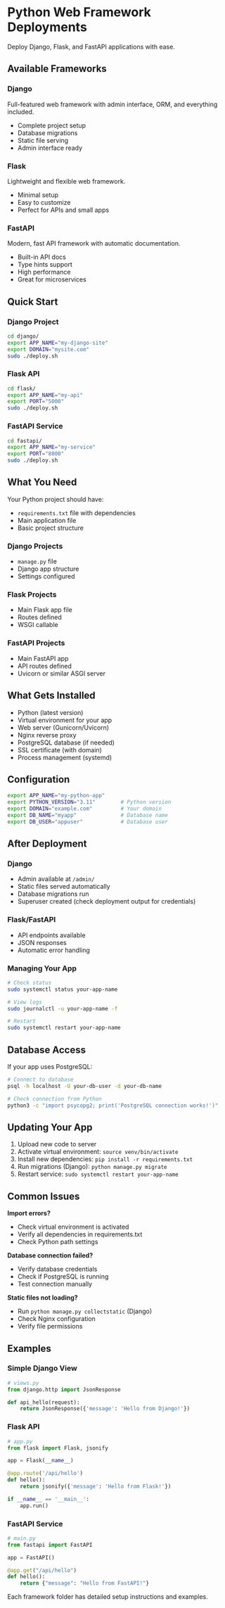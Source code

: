 # Python Web Framework Deployments

Deploy Django, Flask, and FastAPI applications with ease.

## Available Frameworks

### Django
Full-featured web framework with admin interface, ORM, and everything included.
- Complete project setup
- Database migrations
- Static file serving
- Admin interface ready

### Flask  
Lightweight and flexible web framework.
- Minimal setup
- Easy to customize
- Perfect for APIs and small apps

### FastAPI
Modern, fast API framework with automatic documentation.
- Built-in API docs
- Type hints support
- High performance
- Great for microservices

## Quick Start

### Django Project
```bash
cd django/
export APP_NAME="my-django-site"
export DOMAIN="mysite.com"
sudo ./deploy.sh
```

### Flask API
```bash
cd flask/
export APP_NAME="my-api"
export PORT="5000"
sudo ./deploy.sh
```

### FastAPI Service
```bash
cd fastapi/
export APP_NAME="my-service"
export PORT="8000"
sudo ./deploy.sh
```

## What You Need

Your Python project should have:
- `requirements.txt` file with dependencies
- Main application file
- Basic project structure

### Django Projects
- `manage.py` file
- Django app structure
- Settings configured

### Flask Projects
- Main Flask app file
- Routes defined
- WSGI callable

### FastAPI Projects
- Main FastAPI app
- API routes defined
- Uvicorn or similar ASGI server

## What Gets Installed

- Python (latest version)
- Virtual environment for your app
- Web server (Gunicorn/Uvicorn)
- Nginx reverse proxy
- PostgreSQL database (if needed)
- SSL certificate (with domain)
- Process management (systemd)

## Configuration

```bash
export APP_NAME="my-python-app"
export PYTHON_VERSION="3.11"        # Python version
export DOMAIN="example.com"         # Your domain
export DB_NAME="myapp"              # Database name
export DB_USER="appuser"            # Database user
```

## After Deployment

### Django
- Admin available at `/admin/`
- Static files served automatically
- Database migrations run
- Superuser created (check deployment output for credentials)

### Flask/FastAPI
- API endpoints available
- JSON responses
- Automatic error handling

### Managing Your App
```bash
# Check status
sudo systemctl status your-app-name

# View logs
sudo journalctl -u your-app-name -f

# Restart
sudo systemctl restart your-app-name
```

## Database Access

If your app uses PostgreSQL:
```bash
# Connect to database
psql -h localhost -U your-db-user -d your-db-name

# Check connection from Python
python3 -c "import psycopg2; print('PostgreSQL connection works!')"
```

## Updating Your App

1. Upload new code to server
2. Activate virtual environment: `source venv/bin/activate`
3. Install new dependencies: `pip install -r requirements.txt`
4. Run migrations (Django): `python manage.py migrate`
5. Restart service: `sudo systemctl restart your-app-name`

## Common Issues

**Import errors?**
- Check virtual environment is activated
- Verify all dependencies in requirements.txt
- Check Python path settings

**Database connection failed?**
- Verify database credentials
- Check if PostgreSQL is running
- Test connection manually

**Static files not loading?**
- Run `python manage.py collectstatic` (Django)
- Check Nginx configuration
- Verify file permissions

## Examples

### Simple Django View
```python
# views.py
from django.http import JsonResponse

def api_hello(request):
    return JsonResponse({'message': 'Hello from Django!'})
```

### Flask API
```python
# app.py
from flask import Flask, jsonify

app = Flask(__name__)

@app.route('/api/hello')
def hello():
    return jsonify({'message': 'Hello from Flask!'})

if __name__ == '__main__':
    app.run()
```

### FastAPI Service
```python
# main.py
from fastapi import FastAPI

app = FastAPI()

@app.get("/api/hello")
def hello():
    return {"message": "Hello from FastAPI!"}
```

Each framework folder has detailed setup instructions and examples.